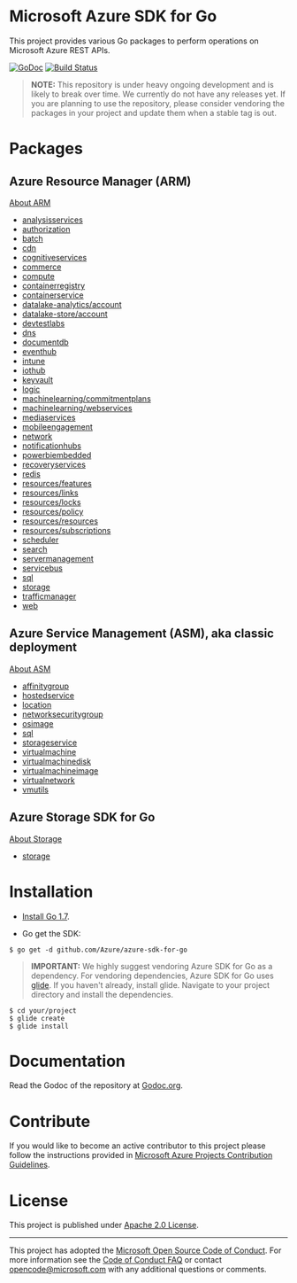 # Microsoft Azure SDK for Go

This project provides various Go packages to perform operations
on Microsoft Azure REST APIs.

[![GoDoc](https://godoc.org/github.com/Azure/azure-sdk-for-go?status.svg)](https://godoc.org/github.com/Azure/azure-sdk-for-go) [![Build Status](https://travis-ci.org/Azure/azure-sdk-for-go.svg?branch=master)](https://travis-ci.org/Azure/azure-sdk-for-go)

> **NOTE:** This repository is under heavy ongoing development and
is likely to break over time. We currently do not have any releases
yet. If you are planning to use the repository, please consider vendoring
the packages in your project and update them when a stable tag is out.

# Packages

## Azure Resource Manager (ARM)

[About ARM](/arm/README.md)

- [analysisservices](/arm/analysisservices)
- [authorization](/arm/authorization)
- [batch](/arm/batch)
- [cdn](/arm/cdn)
- [cognitiveservices](/arm/cognitiveservices)
- [commerce](/arm/commerce)
- [compute](/arm/compute)
- [containerregistry](/arm/containerregistry)
- [containerservice](/arm/containerservice)
- [datalake-analytics/account](/arm/datalake-analytics/account)
- [datalake-store/account](/arm/datalake-store/account)
- [devtestlabs](/arm/devtestlabs)
- [dns](/arm/dns)
- [documentdb](/arm/documentdb)
- [eventhub](/arm/eventhub)
- [intune](/arm/intune)
- [iothub](/arm/iothub)
- [keyvault](/arm/keyvault)
- [logic](/arm/logic)
- [machinelearning/commitmentplans](/arm/machinelearning/commitmentplans)
- [machinelearning/webservices](/arm/machinelearning/webservices)
- [mediaservices](/arm/mediaservices)
- [mobileengagement](/arm/mobileengagement)
- [network](/arm/network)
- [notificationhubs](/arm/notificationhubs)
- [powerbiembedded](/arm/powerbiembedded)
- [recoveryservices](/arm/recoveryservices)
- [redis](/arm/redis)
- [resources/features](/arm/resources/features)
- [resources/links](/arm/resources/links)
- [resources/locks](/arm/resources/locks)
- [resources/policy](/arm/resources/policy)
- [resources/resources](/arm/resources/resources)
- [resources/subscriptions](/arm/resources/subscriptions)
- [scheduler](/arm/scheduler)
- [search](/arm/search)
- [servermanagement](/arm/servermanagement)
- [servicebus](/arm/servicebus)
- [sql](/arm/sql)
- [storage](/arm/storage)
- [trafficmanager](/arm/trafficmanager)
- [web](/arm/web)

## Azure Service Management (ASM), aka classic deployment

[About ASM](/management/README.md)

- [affinitygroup](/management/affinitygroup)
- [hostedservice](/management/hostedservice)
- [location](/management/location)
- [networksecuritygroup](/management/networksecuritygroup)
- [osimage](/management/osimage)
- [sql](/management/sql)
- [storageservice](/management/storageservice)
- [virtualmachine](/management/virtualmachine)
- [virtualmachinedisk](/management/virtualmachinedisk)
- [virtualmachineimage](/management/virtualmachineimage)
- [virtualnetwork](/management/virtualnetwork)
- [vmutils](/management/vmutils)

## Azure Storage SDK for Go

[About Storage](/storage/README.md)

- [storage](/storage)

# Installation

- [Install Go 1.7](https://golang.org/dl/).

- Go get the SDK:

```
$ go get -d github.com/Azure/azure-sdk-for-go
```

> **IMPORTANT:** We highly suggest vendoring Azure SDK for Go as a dependency. For vendoring dependencies, Azure SDK for Go uses [glide](https://github.com/Masterminds/glide). If you haven't already, install glide. Navigate to your project directory and install the dependencies.

```
$ cd your/project
$ glide create
$ glide install
```

# Documentation

Read the Godoc of the repository at [Godoc.org](http://godoc.org/github.com/Azure/azure-sdk-for-go/).

# Contribute

If you would like to become an active contributor to this project please follow the instructions provided in [Microsoft Azure Projects Contribution Guidelines](http://azure.github.io/guidelines/).

# License

This project is published under [Apache 2.0 License](LICENSE).

-----
This project has adopted the [Microsoft Open Source Code of Conduct](https://opensource.microsoft.com/codeofconduct/). For more information see the [Code of Conduct FAQ](https://opensource.microsoft.com/codeofconduct/faq/) or contact [opencode@microsoft.com](mailto:opencode@microsoft.com) with any additional questions or comments.
